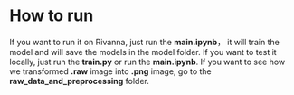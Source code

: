 # How to run
If you want to run it on Rivanna, just run the **main.ipynb**， it will train the model and will save the models in the model folder.
If you want to test it locally, just run the **train.py** or run the **main.ipynb**.
If you want to see how we transformed **.raw** image into **.png** image, go to the **raw_data_and_preprocessing** folder.
